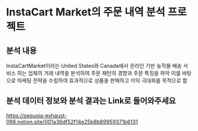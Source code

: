 # InstaCart Market의 주문 내역 분석 프로젝트
## 분석 내용
InstaCartMarket이라는 United States와 Canada에서 온라인 기반 농작물 배송 서비스 하는 업체의 거래 내역을 분석하여 주문 패턴의 경향과 주문 특징을 파악
이를 바탕으로  마케팅 전략을 수립하여 효과적으로 상품을 판매하고 이익 극대화를 목적으로 함




## 분석 데이터 정보와 분석 결과는 Link로 들어와주세요
https://sequoia-exhaust-098.notion.site/001a36df52f14e25b8b69959371b6131
